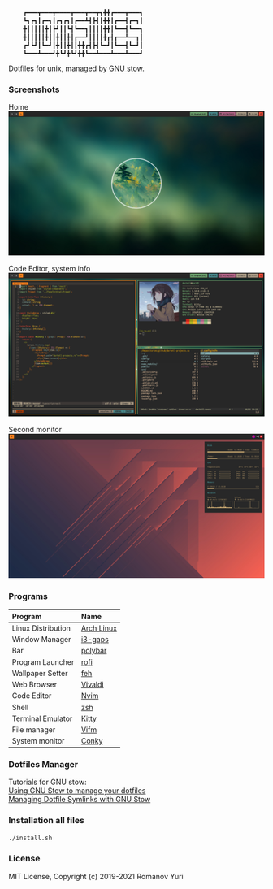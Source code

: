 ```
    ┏━━━┳━━━┳━━━━┳━━━┳━━┳┓╋╋┏━━━┳━━━┓
    ┗┓┏┓┃┏━┓┃┏┓┏┓┃┏━━┻┫┣┫┃╋╋┃┏━━┫┏━┓┃
    ╋┃┃┃┃┃╋┃┣┛┃┃┗┫┗━━┓┃┃┃┃╋╋┃┗━━┫┗━━┓
    ╋┃┃┃┃┃╋┃┃╋┃┃╋┃┏━━┛┃┃┃┃╋┏┫┏━━┻━━┓┃
    ┏┛┗┛┃┗━┛┃╋┃┃╋┃┃╋╋┏┫┣┫┗━┛┃┗━━┫┗━┛┃
    ┗━━━┻━━━┛╋┗┛╋┗┛╋╋┗━━┻━━━┻━━━┻━━━┛
```

Dotfiles for unix, managed by [GNU stow](https://www.gnu.org/software/stow/).

### Screenshots
Home
![](./images/main.png)

Code Editor, system info
![](./images/code-system.png)

Second monitor
![](./images/second-monitor.png)

### Programs

| Program                             | Name                                                                     |
| :---                                | :---                                                                     |
| Linux Distribution                  | [Arch Linux](https://www.archlinux.org/)                                 |
| Window Manager                      | [i3-gaps](https://github.com/Airblader/i3)                               |
| Bar                                 | [polybar](https://github.com/jaagr/polybar)                              |
| Program Launcher                    | [rofi](https://github.com/DaveDavenport/rofi)                            |
| Wallpaper Setter                    | [feh](https://github.com/derf/feh)                                       |
| Web Browser                         | [Vivaldi](https://vivaldi.com)                                           |
| Code Editor                         | [Nvim](https://neovim.io/)                                               |
| Shell                               | [zsh](https://www.zsh.org/)                                              |
| Terminal Emulator                   | [Kitty](https://sw.kovidgoyal.net/kitty/)                                |
| File manager                        | [Vifm](https://vifm.info)                                                |
| System monitor                      | [Conky](https://github.com/brndnmtthws/conky)                            |

### Dotfiles Manager

Tutorials for GNU stow:  
[Using GNU Stow to manage your dotfiles](http://brandon.invergo.net/news/2012-05-26-using-gnu-stow-to-manage-your-dotfiles.html)  
[Managing Dotfile Symlinks with GNU Stow](https://spin.atomicobject.com/2014/12/26/manage-dotfiles-gnu-stow/)

### Installation all files

```
./install.sh
```

### License

MIT License, Copyright (c) 2019-2021 Romanov Yuri
